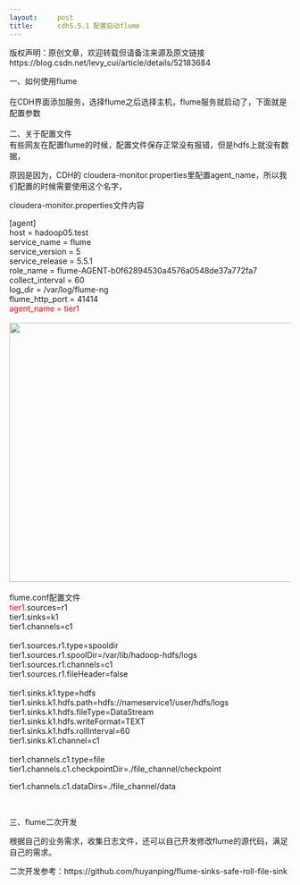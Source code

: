 ```yaml
---
layout:     post
title:      cdh5.5.1 配置启动flume
---
```

<div id="article_content" class="article_content clearfix csdn-tracking-statistics" data-pid="blog" data-mod="popu_307" data-dsm="post">
								<div class="article-copyright">
					版权声明：原创文章，欢迎转载但请备注来源及原文链接					https://blog.csdn.net/levy_cui/article/details/52183684				</div>
								            <link rel="stylesheet" href="https://csdnimg.cn/release/phoenix/template/css/ck_htmledit_views-f76675cdea.css">
						<div class="htmledit_views" id="content_views">
                
一、如何使用flume<br><br>
在CDH界面添加服务，选择flume之后选择主机，flume服务就启动了，下面就是配置参数<br><br>
二、关于配置文件<br>
有些网友在配置flume的时候，配置文件保存正常没有报错，但是hdfs上就没有数据，<br><p>原因是因为，CDH的 cloudera-monitor.properties里配置agent_name，所以我们配置的时候需要使用这个名字，</p>
<p>cloudera-monitor.properties文件内容<br></p>
[agent]<br>
host = hadoop05.test<br>
service_name = flume<br>
service_version = 5<br>
service_release = 5.5.1<br>
role_name = flume-AGENT-b0f62894530a4576a0548de37a772fa7<br>
collect_interval = 60<br>
log_dir = /var/log/flume-ng<br>
flume_http_port = 41414<br><span style="color:#FF0000;">agent_name = tier1</span><br><br><img src="https://img-blog.csdn.net/20160811161243018" height="464" width="704" alt=""><br><br>
flume.conf配置文件<br><span style="color:#FF0000;">tier1</span>.sources=r1<br>
tier1.sinks=k1<br>
tier1.channels=c1<br><br>
tier1.sources.r1.type=spooldir<br>
tier1.sources.r1.spoolDir=/var/lib/hadoop-hdfs/logs<br>
tier1.sources.r1.channels=c1<br>
tier1.sources.r1.fileHeader=false<br><br>
tier1.sinks.k1.type=hdfs<br>
tier1.sinks.k1.hdfs.path=hdfs://nameservice1/user/hdfs/logs<br>
tier1.sinks.k1.hdfs.fileType=DataStream<br>
tier1.sinks.k1.hdfs.writeFormat=TEXT<br>
tier1.sinks.k1.hdfs.rollInterval=60<br>
tier1.sinks.k1.channel=c1<br><br>
tier1.channels.c1.type=file<br>
tier1.channels.c1.checkpointDir=./file_channel/checkpoint<br><p>tier1.channels.c1.dataDirs=./file_channel/data</p>
<p><br></p>
<p>三、flume二次开发</p>
<p>根据自己的业务需求，收集日志文件，还可以自己开发修改flume的源代码，满足自己的需求。</p>
<p>二次开发参考：https://github.com/huyanping/flume-sinks-safe-roll-file-sink</p>
<p><br></p>
<p><br></p>
            </div>
                </div>